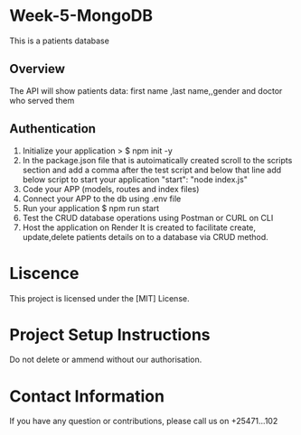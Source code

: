 # Week-5-MongoDB
This is a patients database
## Overview
The API will show patients data: first name ,last name,,gender and doctor who served them

## Authentication

1. Initialize your application > $ npm init -y
2. In the package.json file that is autoimatically created scroll to the scripts section and add a comma after the test script and below that line add below script to start your application "start": "node index.js"
3. Code your APP (models, routes and index files)
4. Connect your APP to the db using .env file
5. Run your application $ npm run start
6. Test the CRUD database operations using Postman or CURL on CLI
7. Host the application on Render
It is created to facilitate create, update,delete patients details on to a database via CRUD method.
# Liscence
This project is licensed under the [MIT] License.

# Project Setup Instructions
Do not delete or ammend without our authorisation.

# Contact Information
If you have any question or contributions, please call us on +25471...102
